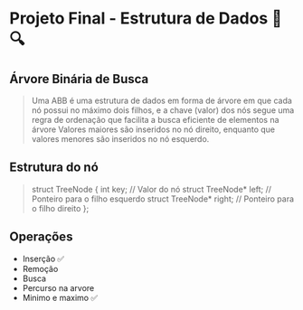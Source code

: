 # Projeto Final - Estrutura de Dados :evergreen_tree: :mag:

## Árvore Binária de Busca 
> Uma ABB é uma estrutura de dados em forma de árvore em que cada nó possui no máximo dois filhos, e a chave (valor) dos nós segue uma regra de ordenação que facilita a busca eficiente de elementos na árvore
> Valores maiores são inseridos no nó direito, enquanto que valores menores são inseridos no nó esquerdo.

## Estrutura do nó 

> struct TreeNode {
>    int key;                // Valor do nó
>    struct TreeNode* left;  // Ponteiro para o filho esquerdo
>    struct TreeNode* right; // Ponteiro para o filho direito
> };

## Operações
* Inserção :white_check_mark:
* Remoção
* Busca
* Percurso na arvore
* Minimo e maximo :white_check_mark:
